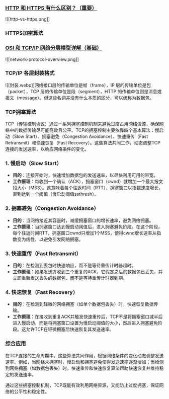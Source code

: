 

### [HTTP 和 HTTPS 有什么区别？（重要）](https://javaguide.cn/cs-basics/network/other-network-questions.html#http-和-https-有什么区别-重要)
![[http-vs-https.png]]

### HTTPS加密算法

### [OSI 和 TCP/IP 网络分层模型详解（基础）](https://javaguide.cn/cs-basics/network/osi-and-tcp-ip-model.html)
![[network-protocol-overview.png]]


###  TCP/IP 各层封装格式

![[封装.webp]]网络接口层的传输单位是帧（frame），IP 层的传输单位是包（packet），TCP 层的传输单位是段（segment），HTTP 的传输单位则是消息或报文（message）。但这些名词并没有什么本质的区分，可以统称为数据包。


### TCP拥塞算法
TCP（传输控制协议）通过一系列拥塞控制机制来避免过度占用网络资源，确保网络中的数据传输尽可能高效且公平。TCP的拥塞控制主要依靠四个基本算法：慢启动（Slow Start）、拥塞避免（Congestion Avoidance）、快速重传（Fast Retransmit）和快速恢复（Fast Recovery）。这些算法共同工作，动态调整TCP连接的发送速率，以响应网络条件的变化。

### 1. 慢启动（Slow Start）

- **目的**：连接开始时，快速增加数据包的发送速率，以尽快利用可用的带宽。
- **工作原理**：每收到一个确认（ACK），拥塞窗口（cwnd）就增加一个最大报文段大小（MSS）。这意味着每个往返时间（RTT），拥塞窗口以指数速度增长，直到达到一个阈值（慢启动阈值ssthresh）。

### 2. 拥塞避免（Congestion Avoidance）

- **目的**：当网络接近其容量时，减缓拥塞窗口的增长速率，避免网络拥塞。
- **工作原理**：当拥塞窗口达到慢启动阈值后，进入拥塞避免阶段。在这个阶段，每个往返时间RTT，拥塞窗口cwnd只增加1个MSS，使得cwnd增长速率从指数变为线性，以避免引发网络拥塞。

### 3. 快速重传（Fast Retransmit）

- **目的**：在检测到丢包时快速响应，而不是等待重传计时器超时。
- **工作原理**：如果发送方收到三个重复的ACK，它假定之后的数据包已丢失，并立即重新发送丢失的数据包，而不是等待重传计时器到期。

### 4. 快速恢复（Fast Recovery）

- **目的**：在检测到轻微的网络拥塞（如单个数据包丢失）时，快速恢复数据传输。
- **工作原理**：在接收到重复ACK并触发快速重传后，TCP不是将拥塞窗口减半后进入慢启动，而是将拥塞窗口设置为慢启动阈值的大小，然后进入拥塞避免阶段。这允许TCP在轻微拥塞后快速恢复其发送速率。

### 综合应用

在TCP连接的生命周期中，这些算法共同作用，根据网络条件的变化动态调整发送速率。例如，当网络未拥塞时，慢启动和拥塞避免使得发送速率逐渐增加；当检测到网络拥塞（如数据包丢失）时，快速重传和快速恢复算法帮助快速恢复并维持稳定的发送速率。

通过这些拥塞控制机制，TCP既能有效利用网络资源，又能防止过度拥塞，保证网络的公平性和稳定性。